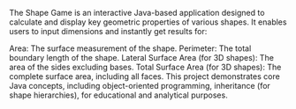 The Shape Game is an interactive Java-based application designed to calculate and display key geometric properties of various shapes. It enables users to input dimensions and instantly get results for:

Area: The surface measurement of the shape.
Perimeter: The total boundary length of the shape.
Lateral Surface Area (for 3D shapes): The area of the sides excluding bases.
Total Surface Area (for 3D shapes): The complete surface area, including all faces.
This project demonstrates core Java concepts, including object-oriented programming, inheritance (for shape hierarchies),  for educational and analytical purposes.

